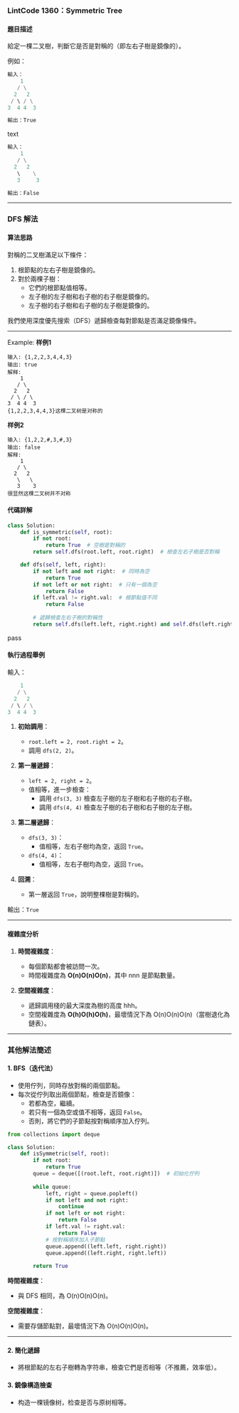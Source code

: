 
### **LintCode 1360：Symmetric Tree**

#### **題目描述**

給定一棵二叉樹，判斷它是否是對稱的（即左右子樹是鏡像的）。

例如：
```python
輸入：
    1
   / \
  2   2
 / \ / \
3  4 4  3

輸出：True

```
text
```python
輸入：
    1
   / \
  2   2
   \    \
   3     3

輸出：False

```
---

### **DFS 解法**

#### **算法思路**

對稱的二叉樹滿足以下條件：

1. 根節點的左右子樹是鏡像的。
2. 對於兩棵子樹：
    - 它們的根節點值相等。
    - 左子樹的左子樹和右子樹的右子樹是鏡像的。
    - 左子樹的右子樹和右子樹的左子樹是鏡像的。

我們使用深度優先搜索（DFS）遞歸檢查每對節點是否滿足鏡像條件。

---
Example:
**样例1**
```
输入: {1,2,2,3,4,4,3}
输出: true
解释:
    1
   / \
  2   2
 / \ / \
3  4 4  3
{1,2,2,3,4,4,3}这棵二叉树是对称的
```
**样例2**
```
输入: {1,2,2,#,3,#,3}
输出: false
解释:
    1
   / \
  2   2
   \   \
   3    3
很显然这棵二叉树并不对称
```


#### **代碼詳解**

```python
class Solution:
    def is_symmetric(self, root):
        if not root:
            return True  # 空樹是對稱的
        return self.dfs(root.left, root.right)  # 檢查左右子樹是否對稱

    def dfs(self, left, right):
        if not left and not right:  # 同時為空
            return True
        if not left or not right:  # 只有一個為空
            return False
        if left.val != right.val:  # 根節點值不同
            return False
        
        # 遞歸檢查左右子樹的對稱性
        return self.dfs(left.left, right.right) and self.dfs(left.right, right.left)

```
pass

#### **執行過程舉例**

輸入：
```python
    1
   / \
  2   2
 / \ / \
3  4 4  3

```

1. **初始調用**：
    
    - `root.left = 2, root.right = 2`。
    - 調用 `dfs(2, 2)`。
2. **第一層遞歸**：
    
    - `left = 2, right = 2`。
    - 值相等，進一步檢查：
        - 調用 `dfs(3, 3)` 檢查左子樹的左子樹和右子樹的右子樹。
        - 調用 `dfs(4, 4)` 檢查左子樹的右子樹和右子樹的左子樹。
3. **第二層遞歸**：
    
    - `dfs(3, 3)`：
        - 值相等，左右子樹均為空，返回 `True`。
    - `dfs(4, 4)`：
        - 值相等，左右子樹均為空，返回 `True`。
4. **回溯**：
    
    - 第一層返回 `True`，說明整棵樹是對稱的。

輸出：`True`

---

#### **複雜度分析**

1. **時間複雜度**：
    
    - 每個節點都會被訪問一次。
    - 時間複雜度為 **O(n)O(n)O(n)**，其中 nnn 是節點數量。
2. **空間複雜度**：
    
    - 遞歸調用棧的最大深度為樹的高度 hhh。
    - 空間複雜度為 **O(h)O(h)O(h)**，最壞情況下為 O(n)O(n)O(n)（當樹退化為鏈表）。

---

### **其他解法簡述**

#### 1. **BFS（迭代法）**

- 使用佇列，同時存放對稱的兩個節點。
- 每次從佇列取出兩個節點，檢查是否鏡像：
    - 若都為空，繼續。
    - 若只有一個為空或值不相等，返回 `False`。
    - 否則，將它們的子節點按對稱順序加入佇列。

```python
from collections import deque

class Solution:
    def isSymmetric(self, root):
        if not root:
            return True
        queue = deque([(root.left, root.right)])  # 初始化佇列
        
        while queue:
            left, right = queue.popleft()
            if not left and not right:
                continue
            if not left or not right:
                return False
            if left.val != right.val:
                return False
            # 按對稱順序加入子節點
            queue.append((left.left, right.right))
            queue.append((left.right, right.left))
        
        return True

```

**時間複雜度**：

- 與 DFS 相同，為 O(n)O(n)O(n)。

**空間複雜度**：

- 需要存儲節點對，最壞情況下為 O(n)O(n)O(n)。

---

#### 2. **簡化遞歸**

- 將根節點的左右子樹轉為字符串，檢查它們是否相等（不推薦，效率低）。

#### 3. **鏡像構造檢查**

- 构造一棵镜像树，检查是否与原树相等。